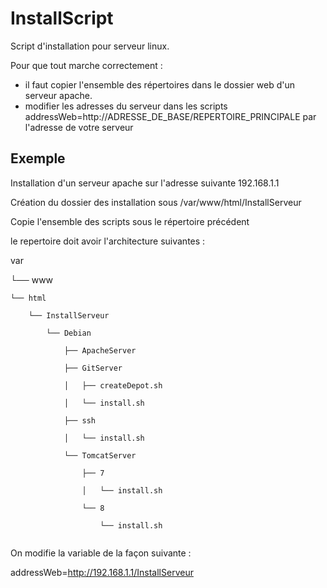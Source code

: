 # InstallScript
Script d'installation pour serveur linux. 

Pour que tout marche correctement :

- il faut copier l'ensemble des répertoires dans le dossier web d'un serveur apache.
- modifier les adresses du serveur dans les scripts addressWeb=http://ADRESSE_DE_BASE/REPERTOIRE_PRINCIPALE par l'adresse de votre serveur

## Exemple
Installation d'un serveur apache sur l'adresse suivante 192.168.1.1

Création du dossier des installation sous /var/www/html/InstallServeur

Copie l'ensemble des scripts sous le répertoire précédent

le repertoire doit avoir l'architecture suivantes :


var

└── www

    └── html
	
        └── InstallServeur
		
            └── Debian
			
                ├── ApacheServer
			    
                ├── GitServer
			    
                │   ├── createDepot.sh
			    
                │   └── install.sh
			    
                ├── ssh
			    
                │   └── install.sh
			    
                └── TomcatServer
			    
                    ├── 7
			        
                    │   └── install.sh
			        
                    └── 8
			        
                        └── install.sh
			            

On modifie la variable de la façon suivante :

addressWeb=http://192.168.1.1/InstallServeur 
